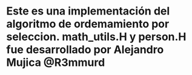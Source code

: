 # Este es una implementación del algoritmo de ordemamiento por seleccion. math_utils.H y person.H fue desarrollado por Alejandro Mujica @R3mmurd
